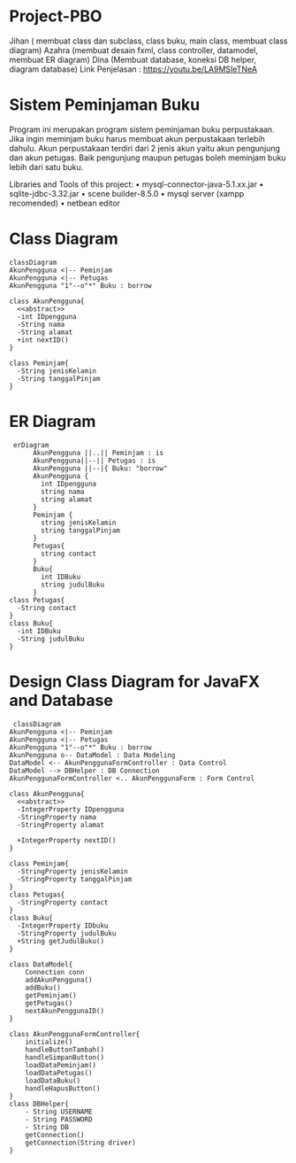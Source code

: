 # Project-PBO
Jihan ( membuat class dan subclass, class buku, main class, membuat class diagram)
Azahra (membuat desain fxml, class controller, datamodel, membuat ER diagram)
Dina (Membuat database, koneksi DB helper, diagram database)
Link Penjelasan : https://youtu.be/LA9MSIeTNeA

# Sistem Peminjaman Buku
Program ini merupakan program sistem peminjaman buku perpustakaan. 
Jika ingin meminjam buku harus membuat akun perpustakaan terlebih dahulu. 
Akun perpustakaan terdiri dari 2 jenis akun yaitu akun pengunjung dan akun petugas. 
Baik pengunjung maupun petugas boleh meminjam buku lebih dari satu buku.

Libraries and Tools of this project:
•	mysql-connector-java-5.1.xx.jar 
•	sqlite-jdbc-3.32.jar 
•	scene builder-8.5.0 
•	mysql server (xampp recomended) 
•	netbean editor


# Class Diagram
    classDiagram
    AkunPengguna <|-- Peminjam
    AkunPengguna <|-- Petugas
    AkunPengguna "1"--o"*" Buku : borrow
    
    class AkunPengguna{
      <<abstract>>
      -int IDpengguna
      -String nama
      -String alamat
      +int nextID()
    }
    
    class Peminjam{
      -String jenisKelamin
      -String tanggalPinjam
    }
    
   # ER Diagram
     erDiagram
          AkunPengguna ||..|| Peminjam : is
          AkunPengguna||--|| Petugas : is
          AkunPengguna ||--|{ Buku: "borrow"
          AkunPengguna {
            int IDpengguna
            string nama
            string alamat
          }
          Peminjam {
            string jenisKelamin
            string tanggalPinjam
          }
          Petugas{
            string contact
          }
          Buku{
            int IDBuku
            string judulBuku
          }
    class Petugas{
      -String contact
    }
    class Buku{
      -int IDBuku
      -String judulBuku
    } 
    
   # Design Class Diagram for JavaFX and Database
     classDiagram
    AkunPengguna <|-- Peminjam
    AkunPengguna <|-- Petugas
    AkunPengguna "1"--o"*" Buku : borrow
    AkunPengguna o-- DataModel : Data Modeling
    DataModel <-- AkunPenggunaFormController : Data Control
    DataModel --> DBHelper : DB Connection
    AkunPenggunaFormController <.. AkunPenggunaForm : Form Control      

    class AkunPengguna{
      <<abstract>>
      -IntegerProperty IDpengguna
      -StringProperty nama
      -StringProperty alamat
      
      +IntegerProperty nextID()
    }
    
    class Peminjam{
      -StringProperty jenisKelamin
      -StringProperty tanggalPinjam
    }
    class Petugas{
      -StringProperty contact
    }
    class Buku{
      -IntegerProperty IDbuku
      -StringProperty judulBuku
      +String getJudulBuku()
    }

    class DataModel{
        Connection conn
        addAkunPengguna()
        addBuku()
        getPeminjam()
        getPetugas()
        nextAkunPenggunaID()
    }

    class AkunPenggunaFormController{
        initialize()
        handleButtonTambah()
        handleSimpanButton()
        loadDataPeminjam()
        loadDataPetugas()
        loadDataBuku()
        handleHapusButton()
    }
    class DBHelper{
        - String USERNAME
        - String PASSWORD
        - String DB
        getConnection()
        getConnection(String driver)
    }

